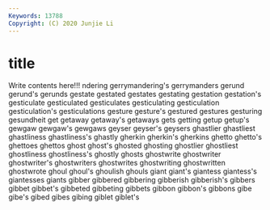 ```yaml
---
Keywords: 13788
Copyright: (C) 2020 Junjie Li
---
```


# title

Write contents here!!!
ndering 
gerrymandering's 
gerrymanders 
gerund 
gerund's 
gerunds 
gestate 
gestated 
gestates
gestating 
gestation 
gestation's 
gesticulate 
gesticulated 
gesticulates 
gesticulating 
gesticulation 
gesticulation's 
gesticulations
gesture 
gesture's 
gestured 
gestures 
gesturing 
gesundheit 
get 
getaway 
getaway's 
getaways
gets 
getting 
getup 
getup's 
gewgaw 
gewgaw's 
gewgaws 
geyser 
geyser's 
geysers
ghastlier 
ghastliest 
ghastliness 
ghastliness's 
ghastly 
gherkin 
gherkin's 
gherkins 
ghetto 
ghetto's
ghettoes 
ghettos 
ghost 
ghost's 
ghosted 
ghosting 
ghostlier 
ghostliest 
ghostliness 
ghostliness's
ghostly 
ghosts 
ghostwrite 
ghostwriter 
ghostwriter's 
ghostwriters 
ghostwrites 
ghostwriting 
ghostwritten 
ghostwrote
ghoul 
ghoul's 
ghoulish 
ghouls 
giant 
giant's 
giantess 
giantess's 
giantesses 
giants
gibber 
gibbered 
gibbering 
gibberish 
gibberish's 
gibbers 
gibbet 
gibbet's 
gibbeted 
gibbeting
gibbets 
gibbon 
gibbon's 
gibbons 
gibe 
gibe's 
gibed 
gibes 
gibing 
giblet
giblet's 
